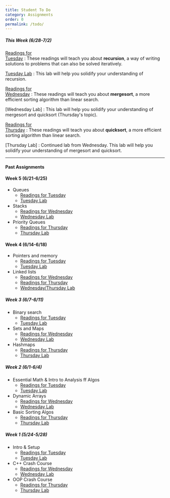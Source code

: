```yaml
---
title: Student To Do
category: Assignments
order: 0
permalink: /todo/
---
```


##### This Week (6/28-7/2)
[Readings for<br>Tuesday](/sm21/wk6#tues)
: These readings will teach you about **recursion**, a way of writing solutions to problems that can also be solved iteratively.

[Tuesday Lab](/sm21/lab15)
: This lab will help you solidify your understanding of recursion.

[Readings for<br>Wednesday](/sm21/wk6#weds)
: These readings will teach you about **mergesort**, a more efficient sorting algorithm than linear search.

[Wednesday Lab]
: This lab will help you solidify your understanding of mergesort and quicksort (Thursday's topic).

[Readings for<br>Thursday](/sm21/wk6#thurs)
: These readings will teach you about **quicksort**, a more efficient sorting algorithm than linear search.

[Thursday Lab]
: Continued lab from Wednesday. This lab will help you solidify your understanding of mergesort and quicksort.

---

#### Past Assignments

#### Week 5 (6/21-6/25)
- Queues
	- [Readings for Tuesday](/sm21/wk5#tues)
	- [Tuesday Lab](/sm21/lab12/)
- Stacks
	- [Readings for Wednesday](/sm21/wk5#weds)
	- [Wednesday Lab](/sm21/lab13/)
- Priority Queues
	- [Readings for Thursday](/sm21/wk5#thurs)
	- [Thursday Lab](/sm21/lab14/)

#### Week 4 (6/14-6/18)
- Pointers and memory
	- [Readings for Tuesday](/sm21/wk4#tues)
	- [Tuesday Lab](/sm21/lab10)
- Linked lists
	- [Readings for Wednesday](/sm21/wk4#weds)
	- [Readings for Thursday](/sm21/wk4#thurs)
	- [Wednesday/Thursday Lab](/sm21/lab11)

##### Week 3 (6/7-6/11)
- Binary search
	- [Readings for Tuesday](/sm21/wk3#tues)  
	- [Tuesday Lab](/sm21/lab07)  
- Sets and Maps
	- [Readings for Wednesday](/sm21/wk3#weds)  
	- [Wednesday Lab](/sm21/lab08)  
- Hashmaps
	- [Readings for Thursday](/sm21/wk3#thurs)  
	- [Thursday Lab](/sm21/lab09)  

##### Week 2 (6/1-6/4)
- Essential Math & Intro to Analysis ff Algos
	- [Readings for Tuesday](/sm21/wk2#tues)
	- [Tuesday Lab](/sm21/lab04)
- Dynamic Arrays
	- [Readings for Wednesday](/sm21/wk2#weds)
	- [Wednesday Lab](/sm21/lab05)
- Basic Sorting Algos
	- [Readings for Thursday](/sm21/wk2#thurs)
	- [Thursday Lab](/sm21/lab06)

##### Week 1 (5/24-5/28)
- Intro & Setup
	- [Readings for Tuesday](/sm21/wk1#tues)
	- [Tuesday Lab](/sm21/lab01)
- C++ Crash Course
	- [Readings for Wednesday](/sm21/wk1#weds)
	- [Wednesday Lab](/sm21/lab02)
- OOP Crash Course
	- [Readings for Thursday](/sm21/wk1#thurs)
	- [Thursday Lab](/sm21/lab03)